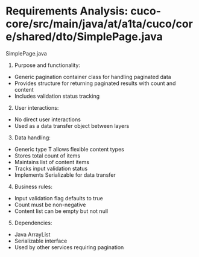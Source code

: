 # Requirements Analysis: cuco-core/src/main/java/at/a1ta/cuco/core/shared/dto/SimplePage.java

SimplePage.java
1. Purpose and functionality:
- Generic pagination container class for handling paginated data
- Provides structure for returning paginated results with count and content
- Includes validation status tracking

2. User interactions:
- No direct user interactions
- Used as a data transfer object between layers

3. Data handling:
- Generic type T allows flexible content types
- Stores total count of items
- Maintains list of content items
- Tracks input validation status
- Implements Serializable for data transfer

4. Business rules:
- Input validation flag defaults to true
- Count must be non-negative
- Content list can be empty but not null

5. Dependencies:
- Java ArrayList
- Serializable interface
- Used by other services requiring pagination